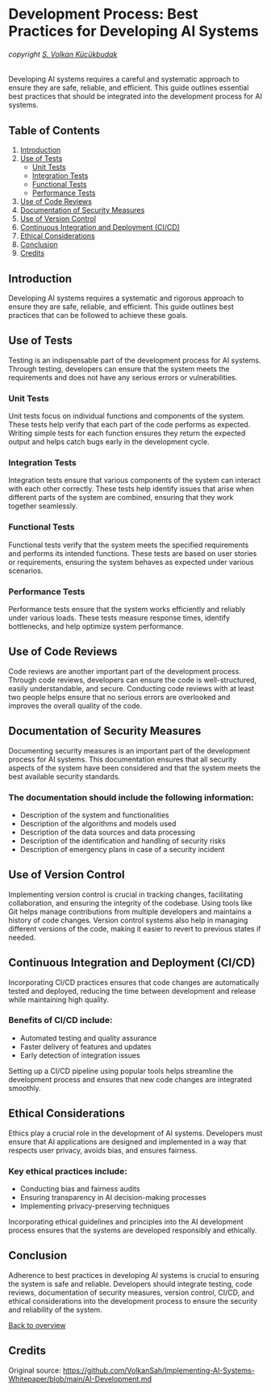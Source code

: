 # Development Process: Best Practices for Developing AI Systems

###### copyright [S. Volkan Kücükbudak](https://github.com/volkansah)

Developing AI systems requires a careful and systematic approach to ensure they are safe, reliable, and efficient. This guide outlines essential best practices that should be integrated into the development process for AI systems.

## Table of Contents
1. [Introduction](#introduction)
2. [Use of Tests](#use-of-tests)
    - [Unit Tests](#unit-tests)
    - [Integration Tests](#integration-tests)
    - [Functional Tests](#functional-tests)
    - [Performance Tests](#performance-tests)
3. [Use of Code Reviews](#use-of-code-reviews)
4. [Documentation of Security Measures](#documentation-of-security-measures)
5. [Use of Version Control](#use-of-version-control)
6. [Continuous Integration and Deployment (CI/CD)](#continuous-integration-and-deployment-cicd)
7. [Ethical Considerations](#ethical-considerations)
8. [Conclusion](#conclusion)
9. [Credits](#credits)

## Introduction
Developing AI systems requires a systematic and rigorous approach to ensure they are safe, reliable, and efficient. This guide outlines best practices that can be followed to achieve these goals.

## Use of Tests
Testing is an indispensable part of the development process for AI systems. Through testing, developers can ensure that the system meets the requirements and does not have any serious errors or vulnerabilities.

### Unit Tests
Unit tests focus on individual functions and components of the system. These tests help verify that each part of the code performs as expected. Writing simple tests for each function ensures they return the expected output and helps catch bugs early in the development cycle.

### Integration Tests
Integration tests ensure that various components of the system can interact with each other correctly. These tests help identify issues that arise when different parts of the system are combined, ensuring that they work together seamlessly.

### Functional Tests
Functional tests verify that the system meets the specified requirements and performs its intended functions. These tests are based on user stories or requirements, ensuring the system behaves as expected under various scenarios.

### Performance Tests
Performance tests ensure that the system works efficiently and reliably under various loads. These tests measure response times, identify bottlenecks, and help optimize system performance.

## Use of Code Reviews
Code reviews are another important part of the development process. Through code reviews, developers can ensure the code is well-structured, easily understandable, and secure. Conducting code reviews with at least two people helps ensure that no serious errors are overlooked and improves the overall quality of the code.

## Documentation of Security Measures
Documenting security measures is an important part of the development process for AI systems. This documentation ensures that all security aspects of the system have been considered and that the system meets the best available security standards.

### The documentation should include the following information:
- Description of the system and functionalities
- Description of the algorithms and models used
- Description of the data sources and data processing
- Description of the identification and handling of security risks
- Description of emergency plans in case of a security incident

## Use of Version Control
Implementing version control is crucial in tracking changes, facilitating collaboration, and ensuring the integrity of the codebase. Using tools like Git helps manage contributions from multiple developers and maintains a history of code changes. Version control systems also help in managing different versions of the code, making it easier to revert to previous states if needed.

## Continuous Integration and Deployment (CI/CD)
Incorporating CI/CD practices ensures that code changes are automatically tested and deployed, reducing the time between development and release while maintaining high quality.

### Benefits of CI/CD include:
- Automated testing and quality assurance
- Faster delivery of features and updates
- Early detection of integration issues

Setting up a CI/CD pipeline using popular tools helps streamline the development process and ensures that new code changes are integrated smoothly.

## Ethical Considerations
Ethics play a crucial role in the development of AI systems. Developers must ensure that AI applications are designed and implemented in a way that respects user privacy, avoids bias, and ensures fairness.

### Key ethical practices include:
- Conducting bias and fairness audits
- Ensuring transparency in AI decision-making processes
- Implementing privacy-preserving techniques

Incorporating ethical guidelines and principles into the AI development process ensures that the systems are developed responsibly and ethically.

## Conclusion
Adherence to best practices in developing AI systems is crucial to ensuring the system is safe and reliable. Developers should integrate testing, code reviews, documentation of security measures, version control, CI/CD, and ethical considerations into the development process to ensure the security and reliability of the system.

[Back to overview](README.md#Topics)

## Credits
Original source: https://github.com/VolkanSah/Implementing-AI-Systems-Whitepaper/blob/main/AI-Development.md
